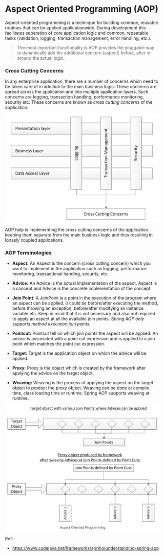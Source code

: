 # Aspect Oriented Programming (AOP)

Aspect-oriented programming is a technique for building common, reusable routines that can be applied applicationwide. 
During development this facilitates separation of core application logic and common, 
repeatable tasks (validation, logging, transaction management, error handling, etc.).

> The most important functionality is AOP provides the pluggable way to dynamically add 
> the additional concern (aspect) before, after or around the actual logic.

### Cross Cutting Concerns

In any enterprise application, there are a number of concerns which need to be taken care of in addition 
to the main business logic. These concerns are spread across the application and into multiple application layers. 
Such concerns are logging, transaction handling, performance monitoring, security etc. These concerns are known as 
*cross cutting concerns* of the application.

![cross cutting concerns](docs/cross-cutting-concerns.png)

AOP help is implementing the cross cutting concerns of the application keeping them separate from the main business logic 
and thus resulting in loosely coupled applications.

### AOP Terminologies

- **Aspect:** An Aspect is the concern (cross cutting concern) which you want to implement in the application such as 
logging, performance monitoring, transactional handing, security, etc.

- **Advice:** An Advice is the actual implementation of the aspect. Aspect is a concept and Advice is the concrete 
implementation of the concept.

- **Join Point:** A JoinPoint is a point in the execution of the program where an aspect can be applied. 
It could be before/after executing the method, before throwing an exception, before/after modifying an instance variable etc. 
Keep in mind that it is not necessary and also not required to apply an aspect at all the available join points. 
*Spring AOP only supports method execution join points.*

- **Pointcut:** Pointcut tell on which join points the aspect will be applied. An advice is associated with a point cut 
expression and is applied to a join point which matches the point cut expression.

- **Target:** Target is the application object on which the advice will be applied.

- **Proxy:** Proxy is the object which is created by the framework after applying the advice on the target object.

- **Weaving:** Weaving is the process of applying the aspect on the target object to product the proxy object. 
Weaving can be done at compile time, class loading time or runtime. Spring AOP supports weaving at runtime.

![aspect oriented programming](docs/aop.png)


Ref:
- https://www.codejava.net/frameworks/spring/understanding-spring-aop
